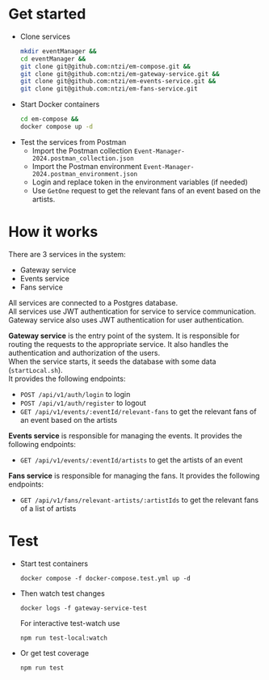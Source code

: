 # Get started

- Clone services
    ```bash
    mkdir eventManager && 
    cd eventManager && 
    git clone git@github.com:ntzi/em-compose.git && 
    git clone git@github.com:ntzi/em-gateway-service.git && 
    git clone git@github.com:ntzi/em-events-service.git && 
    git clone git@github.com:ntzi/em-fans-service.git
    ```
- Start Docker containers
    ```bash
    cd em-compose &&
    docker compose up -d
    ```
- Test the services from Postman
    - Import the Postman collection `Event-Manager-2024.postman_collection.json`
    - Import the Postman environment `Event-Manager-2024.postman_environment.json`
    - Login and replace token in the environment variables (if needed)
    - Use `GetOne` request to get the relevant fans of an event based on the artists.


# How it works

There are 3 services in the system:
- Gateway service
- Events service
- Fans service

All services are connected to a Postgres database.\
All services use JWT authentication for service to service communication.\
Gateway service also uses JWT authentication for user authentication.

**Gateway service** is the entry point of the system. It is responsible for routing the requests to the appropriate service. It also handles the authentication and authorization of the users.\
When the service starts, it seeds the database with some data (`startLocal.sh`).\
It provides the following endpoints:
- `POST /api/v1/auth/login` to login
- `POST /api/v1/auth/register` to logout
- `GET /api/v1/events/:eventId/relevant-fans` to get the relevant fans of an event based on the artists

**Events service** is responsible for managing the events. It provides the following endpoints:
- `GET /api/v1/events/:eventId/artists` to get the artists of an event

**Fans service** is responsible for managing the fans. It provides the following endpoints:
- `GET /api/v1/fans/relevant-artists/:artistIds` to get the relevant fans of a list of artists


# Test
- Start test containers

    ```
    docker compose -f docker-compose.test.yml up -d
    ```

- Then watch test changes
    ```
    docker logs -f gateway-service-test
    ```
    For interactive test-watch use 
    ```
    npm run test-local:watch
    ```

- Or get test coverage
    ```
    npm run test
    ```
